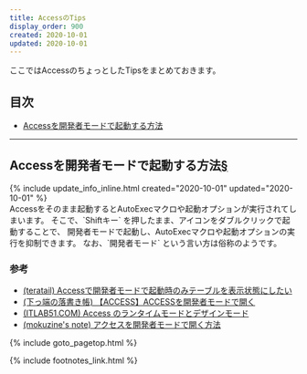 ```yaml
---
title: AccessのTips
display_order: 900
created: 2020-10-01
updated: 2020-10-01
---
```

ここではAccessのちょっとしたTipsをまとめておきます。

## <a name="index">目次</a>

<ul id="index_ul">
<li><a href="#how-to-launch-access-in-developer-mode">Accessを開発者モードで起動する方法</a></li>
</ul>

* * *
## <a name="how-to-launch-access-in-developer-mode">Accessを開発者モードで起動する方法</a><a href="#how-to-launch-access-in-developer-mode">§</a>
<div class="chapter-updated">{% include update_info_inline.html created="2020-10-01" updated="2020-10-01" %}</div>
Accessをそのまま起動するとAutoExecマクロや起動オプションが実行されてしまいます。  
そこで、`Shiftキー` を押したまま、アイコンをダブルクリックで起動することで、  
開発者モードで起動し、AutoExecマクロや起動オプションの実行を抑制できます。  
なお、`開発者モード` という言い方は俗称のようです。

### 参考
- [(teratail) Accessで開発者モードで起動時のみテーブルを表示状態にしたい](https://teratail.com/questions/214096)
- [(下っ端の落書き帳) 【ACCESS】ACCESSを開発者モードで開く](http://blog.subnetwork.jp/?p=461)
- [(ITLAB51.COM) Access のランタイムモードとデザインモード](https://www.itlab51.com/?p=84)
- [(mokuzine's note) アクセスを開発者モードで開く方法](https://note.mokuzine.net/ms-access-open-dev-mode/)

{% include goto_pagetop.html %}

{% include footnotes_link.html %}
